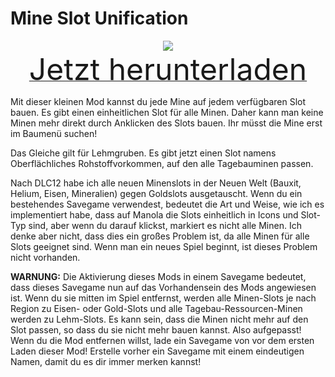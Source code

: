# Mine Slot Unification

<div align=center><img src="_media/Anno1800/mod_banners/smallmodscollection/banner10.png"/></div>

<div align=center><a href="https://g-4169.modapi.io/v1/games/4169/mods/3227653/files/4129588/download"> <font size="40">Jetzt herunterladen</font></a></div>

Mit dieser kleinen Mod kannst du jede Mine auf jedem verfügbaren Slot bauen. Es gibt einen einheitlichen Slot für alle Minen. Daher kann man keine Minen mehr direkt durch Anklicken des Slots bauen. Ihr müsst die Mine erst im Baumenü suchen!

Das Gleiche gilt für Lehmgruben. Es gibt jetzt einen Slot namens Oberflächliches Rohstoffvorkommen, auf den alle Tagebauminen passen.

Nach DLC12 habe ich alle neuen Minenslots in der Neuen Welt (Bauxit, Helium, Eisen, Mineralien) gegen Goldslots ausgetauscht. Wenn du ein bestehendes Savegame verwendest, bedeutet die Art und Weise, wie ich es implementiert habe, dass auf Manola die Slots einheitlich in Icons und Slot-Typ sind, aber wenn du darauf klickst, markiert es nicht alle Minen. Ich denke aber nicht, dass dies ein großes Problem ist, da alle Minen für alle Slots geeignet sind. Wenn man ein neues Spiel beginnt, ist dieses Problem nicht vorhanden.

**WARNUNG:** Die Aktivierung dieses Mods in einem Savegame bedeutet, dass dieses Savegame nun auf das Vorhandensein des Mods angewiesen ist. Wenn du sie mitten im Spiel entfernst, werden alle Minen-Slots je nach Region zu Eisen- oder Gold-Slots und alle Tagebau-Ressourcen-Minen werden zu Lehm-Slots. Es kann sein, dass die Minen nicht mehr auf den Slot passen, so dass du sie nicht mehr bauen kannst. Also aufgepasst! Wenn du die Mod entfernen willst, lade ein Savegame von vor dem ersten Laden dieser Mod! Erstelle vorher ein Savegame mit einem eindeutigen Namen, damit du es dir immer merken kannst!